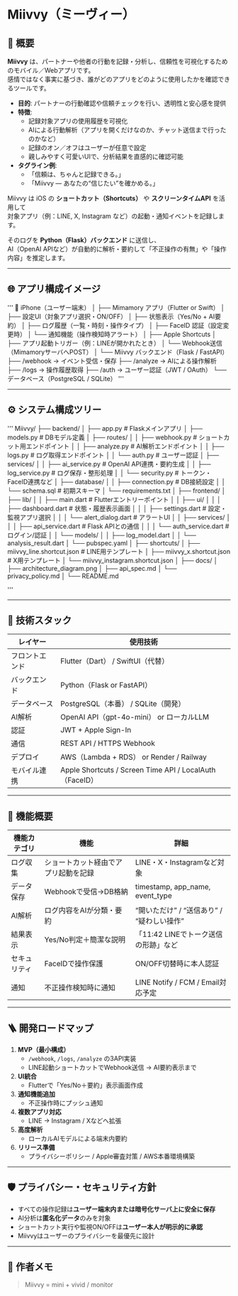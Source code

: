 # Miivvy（ミーヴィー）

## 🎯 概要
**Miivvy** は、パートナーや他者の行動を記録・分析し、信頼性を可視化するためのモバイル／Webアプリです。  
感情ではなく事実に基づき、誰がどのアプリをどのように使用したかを確認できるツールです。

- **目的**: パートナーの行動確認や信頼チェックを行い、透明性と安心感を提供
- **特徴**:
  - 記録対象アプリの使用履歴を可視化
  - AIによる行動解析（アプリを開くだけなのか、チャット送信まで行ったのかなど）
  - 記録のオン／オフはユーザーが任意で設定
  - 親しみやすく可愛いUIで、分析結果を直感的に確認可能
- **タグライン例**:
  - 「信頼は、ちゃんと記録できる。」
  - 「Miivvy — あなたの“信じたい”を確かめる。」

Miivvy は iOS の **ショートカット（Shortcuts）** や **スクリーンタイムAPI** を活用して  
対象アプリ（例：LINE, X, Instagram など）の起動・通知イベントを記録します。

そのログを **Python（Flask）バックエンド** に送信し、  
AI（OpenAI APIなど）が自動的に解析・要約して「不正操作の有無」や「操作内容」を推定します。

---

## 🌐 アプリ構成イメージ

'''
📱 iPhone（ユーザー端末）
│
├── Mimamory アプリ（Flutter or Swift）
│   ├── 設定UI（対象アプリ選択・ON/OFF）
│   ├── 状態表示（Yes/No + AI要約）
│   ├── ログ履歴（一覧・時刻・操作タイプ）
│   ├── FaceID 認証（設定変更時）
│   └── 通知機能（操作検知時アラート）
│
├── Apple Shortcuts
│   ├── アプリ起動トリガー（例：LINEが開かれたとき）
│   └── Webhook送信（MimamoryサーバへPOST）
│
└── Miivvy バックエンド（Flask / FastAPI）
    ├── /webhook → イベント受信・保存
    ├── /analyze → AIによる操作解析
    ├── /logs → 操作履歴取得
    ├── /auth → ユーザー認証（JWT / OAuth）
    └── データベース（PostgreSQL / SQLite）
'''

---

## ⚙️ システム構成ツリー

'''
Miivvy/
├── backend/
│   ├── app.py # Flaskメインアプリ
│   ├── models.py # DBモデル定義
│   ├── routes/
│   │   ├── webhook.py # ショートカット用エンドポイント
│   │   ├── analyze.py # AI解析エンドポイント
│   │   ├── logs.py # ログ取得エンドポイント
│   │   └── auth.py # ユーザー認証
│   ├── services/
│   │   ├── ai_service.py # OpenAI API連携・要約生成
│   │   ├── log_service.py # ログ保存・整形処理
│   │   └── security.py # トークン・FaceID連携など
│   ├── database/
│   │   ├── connection.py # DB接続設定
│   │   └── schema.sql # 初期スキーマ
│   └── requirements.txt
│
├── frontend/
│   ├── lib/
│   │   ├── main.dart # Flutterエントリーポイント
│   │   ├── ui/
│   │   │   ├── dashboard.dart # 状態・履歴表示画面
│   │   │   ├── settings.dart # 設定・監視アプリ選択
│   │   │   └── alert_dialog.dart # アラートUI
│   │   ├── services/
│   │   │   ├── api_service.dart # Flask APIとの通信
│   │   │   └── auth_service.dart # ログイン/認証
│   │   └── models/
│   │       ├── log_model.dart
│   │       └── analysis_result.dart
│   └── pubspec.yaml
│
├── shortcuts/
│   ├── miivvy_line.shortcut.json # LINE用テンプレート
│   ├── miivvy_x.shortcut.json # X用テンプレート
│   └── miivvy_instagram.shortcut.json
│
├── docs/
│   ├── architecture_diagram.png
│   ├── api_spec.md
│   └── privacy_policy.md
│
└── README.md

'''

---

## 🧠 技術スタック

| レイヤー | 使用技術 |
|-----------|------------|
| フロントエンド | Flutter（Dart） / SwiftUI（代替） |
| バックエンド | Python（Flask or FastAPI） |
| データベース | PostgreSQL（本番） / SQLite（開発） |
| AI解析 | OpenAI API（gpt-4o-mini） or ローカルLLM |
| 認証 | JWT + Apple Sign-In |
| 通信 | REST API / HTTPS Webhook |
| デプロイ | AWS（Lambda + RDS） or Render / Railway |
| モバイル連携 | Apple Shortcuts / Screen Time API / LocalAuth（FaceID） |

---

## 🧩 機能概要

| 機能カテゴリ | 機能 | 詳細 |
|---------------|------|------|
| ログ収集 | ショートカット経由でアプリ起動を記録 | LINE・X・Instagramなど対象 |
| データ保存 | Webhookで受信→DB格納 | timestamp, app_name, event_type |
| AI解析 | ログ内容をAIが分類・要約 | “開いただけ” / “送信あり” / “疑わしい操作” |
| 結果表示 | Yes/No判定＋簡潔な説明 | 「11:42 LINEでトーク送信の形跡」など |
| セキュリティ | FaceIDで操作保護 | ON/OFF切替時に本人認証 |
| 通知 | 不正操作検知時に通知 | LINE Notify / FCM / Email対応予定 |

---

## 🪜 開発ロードマップ

1. **MVP（最小構成）**
   - `/webhook`, `/logs`, `/analyze` の3API実装
   - LINE起動ショートカットでWebhook送信 → AI要約表示まで
2. **UI統合**
   - Flutterで「Yes/No＋要約」表示画面作成
3. **通知機能追加**
   - 不正操作時にプッシュ通知
4. **複数アプリ対応**
   - LINE → Instagram / Xなどへ拡張
5. **高度解析**
   - ローカルAIモデルによる端末内要約
6. **リリース準備**
   - プライバシーポリシー / Apple審査対策 / AWS本番環境構築

---

## 🛡️ プライバシー・セキュリティ方針

- すべての操作記録は**ユーザー端末内または暗号化サーバ上に安全に保存**
- AI分析は**匿名化データ**のみを対象
- ショートカット実行や監視ON/OFFは**ユーザー本人が明示的に承認**
- Miivvyはユーザーのプライバシーを最優先に設計

---

## 🧭 作者メモ

> Miivvy = mini + vivid / monitor
